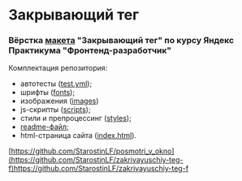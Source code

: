 # Закрывающий тег
### Вёрстка [макета](https://www.figma.com/file/JQhPLs2COLIeZtAtlsBS34/%238-%3C%2Fзакрывающий-тег%3E?node-id=0%3A1&mode=dev) "Закрывающий тег" по курсу Яндекс Практикума "Фронтенд-разработчик"

Комплектация репозитория:

- автотесты ([test.yml](https://github.com/StarostinLF/zakrivayuschiy-teg-f/blob/main/.github/workflows/tests.yml));
- шрифты ([fonts](https://github.com/StarostinLF/zakrivayuschiy-teg-f/tree/main/fonts));
- изображения ([images](https://github.com/StarostinLF/zakrivayuschiy-teg-f/tree/main/images))
- js-скрипты ([scripts](https://github.com/StarostinLF/zakrivayuschiy-teg-f/tree/main/scripts));
- стили и препроцессинг ([styles](https://github.com/StarostinLF/zakrivayuschiy-teg-f/tree/main/styles));
- [readme-файл](https://github.com/StarostinLF/zakrivayuschiy-teg-f/blob/main/README.md);
- html-страница сайта ([index.html](https://github.com/StarostinLF/zakrivayuschiy-teg-f/blob/main/index.html)).

[https://github.com/StarostinLF/posmotri_v_okno](https://github.com/StarostinLF/zakrivayuschiy-teg-f)https://github.com/StarostinLF/zakrivayuschiy-teg-f
